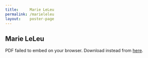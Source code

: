 ```yaml
---
title:     Marie LeLeu
permalink: /marieleleu
layout:    poster-page
---
```


## Marie LeLeu

<object width="100%" height="650" type="application/pdf" data="https://bytemal.github.io/bytemal-2020/submissions/files/Poster_byteMAL2020_MATH_MarieLeleu.pdf#view=FitH&scrollbar=0&toolbar=0&navpanes=0">
    <p>PDF failed to embed on your browser. Download instead from 
    <a href="https://github.com/bytemal/bytemal-2020/raw/master/submissions/files/Poster_byteMAL2020_MATH_MarieLeleu.pdf">here</a>.</p>
</object>

